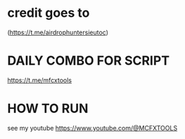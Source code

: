 ﻿# credit goes to
(https://t.me/airdrophuntersieutoc)
# DAILY COMBO FOR SCRIPT 
https://t.me/mfcxtools
# HOW TO RUN
see my youtube 
https://www.youtube.com/@MCFXTOOLS
